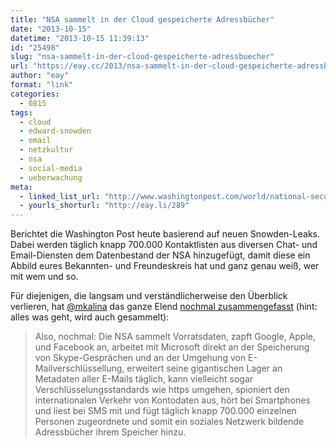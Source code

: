 ```yaml
---
title: "NSA sammelt in der Cloud gespeicherte Adressbücher"
date: "2013-10-15"
datetime: "2013-10-15 11:39:13"
id: "25498"
slug: "nsa-sammelt-in-der-cloud-gespeicherte-adressbuecher"
url: "https://eay.cc/2013/nsa-sammelt-in-der-cloud-gespeicherte-adressbuecher/"
author: "eay"
format: "link"
categories:
  - 0815
tags:
  - cloud
  - edward-snowden
  - email
  - netzkultur
  - nsa
  - social-media
  - ueberwachung
meta:
  - linked_list_url: "http://www.washingtonpost.com/world/national-security/nsa-collects-millions-of-e-mail-address-books-globally/2013/10/14/8e58b5be-34f9-11e3-80c6-7e6dd8d22d8f_story.html"
  - yourls_shorturl: "http://eay.li/289"
---
```


Berichtet die Washington Post heute basierend auf neuen Snowden-Leaks. Dabei werden täglich knapp 700.000 Kontaktlisten aus diversen Chat- und Email-Diensten dem Datenbestand der NSA hinzugefügt, damit diese ein Abbild eures Bekannten- und Freundeskreis hat und ganz genau weiß, wer mit wem und so.

Für diejenigen, die langsam und verständlicherweise den Überblick verlieren, hat [@mkalina](https://twitter.com/mkalina) das ganze Elend [nochmal zusammengefasst](http://mkln.org/2013/10/689-246-kontaktlisten-pro-tag/) (hint: alles was geht, wird auch gesammelt):

> Also, nochmal: Die NSA sammelt Vorratsdaten, zapft Google, Apple, und Facebook an, arbeitet mit Microsoft direkt an der Speicherung von Skype-Gesprächen und an der Umgehung von E-Mailverschlüssellung, erweitert seine gigantischen Lager an Metadaten aller E-Mails täglich, kann vielleicht sogar Verschlüsselungsstandards wie https umgehen, spioniert den internationalen Verkehr von Kontodaten aus, hört bei Smartphones und liest bei SMS mit und fügt täglich knapp 700.000 einzelnen Personen zugeordnete und somit ein soziales Netzwerk bildende Adressbücher ihrem Speicher hinzu.
